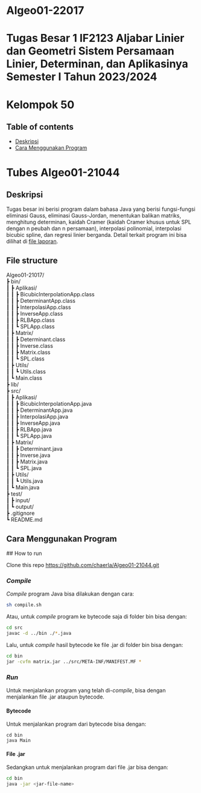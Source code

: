 # Algeo01-22017
# Tugas Besar 1 IF2123 Aljabar Linier dan Geometri Sistem Persamaan Linier, Determinan, dan Aplikasinya Semester I Tahun 2023/2024

# Kelompok 50
##  Table of contents

- <a href="#description">Deskripsi</a>
- <a href="#how-to-run">Cara Menggunakan Program</a>

# Tubes Algeo01-21044
<h2 id="description">Deskripsi</h2>
Tugas besar ini berisi program dalam bahasa Java yang berisi fungsi-fungsi eliminasi Gauss, eliminasi Gauss-Jordan, menentukan balikan matriks, menghitung determinan, kaidah Cramer (kaidah Cramer khusus untuk SPL dengan n peubah dan n persamaan), interpolasi polinomial, interpolasi bicubic spline, dan regresi linier berganda. Detail terkait program ini bisa dilihat di <a href="doc/Algeo01-22017.pdf">file laporan</a>.

## File structure

Algeo01-21017/ <br>
┣ bin/ <br>
┃ ┣ Aplikasi/ <br>
┃ ┃ ┣ BicubicInterpolationApp.class <br>
┃ ┃ ┣ DeterminantApp.class <br>
┃ ┃ ┣ InterpolasiApp.class <br>
┃ ┃ ┣ InverseApp.class <br>
┃ ┃ ┣ RLBApp.class <br>
┃ ┃ ┗ SPLApp.class <br>
┃ ┣ Matrix/ <br>
┃ ┃ ┣ Determinant.class <br>
┃ ┃ ┣ Inverse.class <br>
┃ ┃ ┣ Matrix.class <br>
┃ ┃ ┗ SPL.class <br>
┃ ┣ Utils/ <br>
┃ ┃ ┗ Utils.class <br>
┃ ┗ Main.class <br> 
┣ lib/ <br>
┣ src/ <br>
┃ ┣ Aplikasi/ <br>
┃ ┃ ┣ BicubicInterpolationApp.java <br> 
┃ ┃ ┣ DeterminantApp.java <br> 
┃ ┃ ┣ InterpolasiApp.java <br> 
┃ ┃ ┣ InverseApp.java <br>
┃ ┃ ┣ RLBApp.java <br>
┃ ┃ ┗ SPLApp.java <br>
┃ ┣ Matrix/ <br>
┃ ┃ ┣ Determinant.java <br>
┃ ┃ ┣ Inverse.java <br>
┃ ┃ ┣ Matrix.java <br>
┃ ┃ ┗ SPL.java <br>
┃ ┣ Utils/ <br>
┃ ┃ ┗ Utils.java <br>
┃ ┗ Main.java <br>
┣ test/ <br>
┃ ┣ input/ <br>
┃ ┗ output/ <br>
┣ .gitignore <br>
┗ README.md <br>

<h2 id="how-to-run">Cara Menggunakan Program</h2>
## How to run

Clone this repo https://github.com/chaerla/Algeo01-21044.git

### *Compile*
*Compile* program Java bisa dilakukan dengan cara:
```bash
sh compile.sh
```
Atau, untuk *compile* program ke bytecode saja di folder bin bisa dengan:
```bash
cd src
javac -d ../bin ./*.java
```
Lalu, untuk *compile* hasil bytecode ke file .jar di folder bin bisa dengan:
```bash
cd bin
jar -cvfm matrix.jar ../src/META-INF/MANIFEST.MF *
```

### *Run*
Untuk menjalankan program yang telah di-*compile*, bisa dengan menjalankan file .jar ataupun bytecode.

#### Bytecode
Untuk menjalankan program dari bytecode bisa dengan:

```
cd bin
java Main
```
#### File .jar
Sedangkan untuk menjalankan program dari file .jar bisa dengan:

```bash
cd bin
java -jar <jar-file-name>
```
